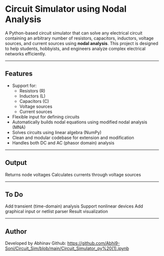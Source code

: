 #  Circuit Simulator using Nodal Analysis

A Python-based circuit simulator that can solve any electrical circuit containing an arbitrary number of resistors, capacitors, inductors, voltage sources, and current sources using **nodal analysis**.
This project is designed to help students, hobbyists, and engineers analyze complex electrical networks efficiently.

---

##  Features

- Support for:
  - Resistors (R)
  - Inductors (L)
  - Capacitors (C)
  - Voltage sources
  - Current sources
- Flexible input for defining circuits
- Automatically builds nodal equations using modified nodal analysis (MNA)
- Solves circuits using linear algebra (NumPy)
- Clean and modular codebase for extension and modification
- Handles both DC and AC (phasor domain) analysis

---

## Output
Returns node voltages
Calculates currents through voltage sources

---

## To Do
Add transient (time-domain) analysis
Support nonlinear devices
Add graphical input or netlist parser
Result visualization

---

## Author
Developed by Abhinav
Github: https://github.com/Abhi9-Soni/Circuit_Sim/blob/main/Circuit_Simulator_py%20(1).ipynb


